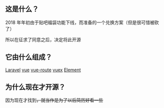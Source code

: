 ## 这是什么？

2018 年年初由于贴吧福袋功能下线，而准备的一个兑换方案（但是很可惜被砍了）

所以在征求了同意之后，决定将此开源

## 它由什么组成？

[Laravel](https://github.com/laravel/laravel)
[vue](https://github.com/vuejs/vue)
[vue-route](https://github.com/vuejs/vue-router)
[vuex](https://github.com/vuejs/vuex)
[Element](https://github.com/ElemeFE/element)

## 为什么现在才开源？

因为现在才找到<del>，就当作是为了以后简历好看一些</del>
